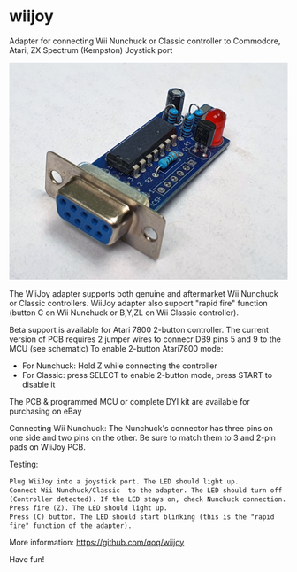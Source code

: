 # wiijoy
Adapter for connecting Wii Nunchuck or Classic controller to Commodore, Atari, ZX Spectrum (Kempston) Joystick port

![pic](https://github.com/qoq/wiijoy/blob/main/pics/p4.jpg)

The WiiJoy adapter supports both genuine and aftermarket Wii Nunchuck or Classic controllers. 
WiiJoy adapter also support "rapid fire" function (button C on Wii Nunchuck or B,Y,ZL on Wii Classic controller).

Beta support is available for Atari 7800 2-button controller.
The current version of PCB requires 2 jumper wires to connecr DB9 pins 5 and 9 to the MCU (see schematic)
To enable 2-button Atari7800 mode:
- For Nunchuck: Hold Z while connecting the controller
- For Classic: press SELECT to enable 2-button mode, press START to disable it


The PCB & programmed MCU or complete DYI kit are available for purchasing on eBay


Connecting Wii Nunchuck:
The Nunchuck's connector has three pins on one side and two pins on the other. Be sure to match them to 3 and 2-pin pads on WiiJoy PCB.


Testing:

    Plug WiiJoy into a joystick port. The LED should light up.
    Connect Wii Nunchuck/Classic  to the adapter. The LED should turn off (Controller detected). If the LED stays on, check Nunchuck connection.
    Press fire (Z). The LED should light up.
    Press (C) button. The LED should start blinking (this is the "rapid fire" function of the adapter).

More information: https://github.com/qoq/wiijoy

Have fun!

